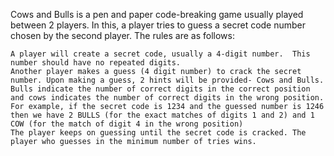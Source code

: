 Cows and Bulls is a pen and paper code-breaking game usually played between 2 players. In this, a player tries to guess a secret code number chosen by the second player. The rules are as follows:

    A player will create a secret code, usually a 4-digit number.  This number should have no repeated digits.
    Another player makes a guess (4 digit number) to crack the secret number. Upon making a guess, 2 hints will be provided- Cows and Bulls.
    Bulls indicate the number of correct digits in the correct position and cows indicates the number of correct digits in the wrong position. For example, if the secret code is 1234 and the guessed number is 1246 then we have 2 BULLS (for the exact matches of digits 1 and 2) and 1 COW (for the match of digit 4 in the wrong position)
    The player keeps on guessing until the secret code is cracked. The player who guesses in the minimum number of tries wins.
